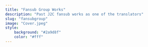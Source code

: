 ```yaml
---
title: "Fansub Group Works"
description: "Past J2C fansub works as one of the translators"
slug: "fansubgroup"
image: "Cover.jpeg"
style:
    background: "#2a9d8f"
    color: "#fff"
---
```

